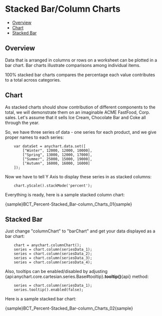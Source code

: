 # Stacked Bar/Column Charts

 * [Overview](#overview)
 * [Chart](#chart)
 * [Stacked Bar](#stacked_bar)
<!-- * [Adding "%" to axis labels](#percent) -->

## Overview
Data that is arranged in columns or rows on a worksheet can be plotted in a bar chart. Bar charts illustrate comparisons among individual items.

100% stacked bar charts compares the percentage each value contributes to a total across categories.

## Chart

As stacked charts should show contribution of different components to the total, we will demonstrate them on an imaginable ACME FastFood, Corp. sales. Let's assume that it sells Ice Cream, Chocolate Bar and Coke all through the year.

So, we have three series of data - one series for each product, and we give proper names to each series:

```
    var dataSet = anychart.data.set([
        ["Winter", 12000, 12000, 10000],
        ["Spring", 13000, 12000, 17000],
        ["Summer", 25000, 15000, 19000],
        ["Autumn", 16000, 16000, 16000]
    ]);
```

Now we have to tell Y Axis to display these series in as stacked columns:

```
    chart.yScale().stackMode('percent');
```

Everything is ready, here is a sample stacked column chart:

{sample}BCT_Percent-Stacked\_Bar-column\_Charts\_01{sample}

## Stacked Bar

Just change "columnChart" to "barChart" and get your data displayed as a bar chart:

```
    chart = anychart.columnChart();
    series = chart.column(seriesData_1);
    series = chart.column(seriesData_2);
    series = chart.column(seriesData_3);
    series = chart.column(seriesData_4);
```

Also, tooltips can be enabled/disabled by adjusting {api:anychart.core.cartesian.series.Base#tooltip}**.tooltip()**{api} method:

```
    series = chart.column(seriesData_1);
    series.tooltip().enabled(false);
```

Here is a sample stacked bar chart:

{sample}BCT_Percent-Stacked\_Bar-column\_Charts\_02{sample}
<!--

3D Stacked Column Chart

One more quick feature demo - enabling 3D mode makes column chart three-dimensional:

XML Syntax
XML Code
Plain code
01
<data_plot_settings enable_3d_mode="True" />
The sample of 3D Column chart at a glance:

Live Sample:  Sample 3D Stacked Column Chart

Current Page Online URL: Stacked Bar/Column Chart-->